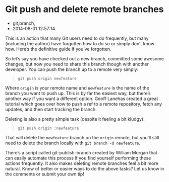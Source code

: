 # Git push and delete remote branches
- git,branch,
- 2014-08-01 12:57:14


This is an action that many Git users need to do frequently, but many (including the author) have forgotten how to do so or simply don’t know how. Here’s the definitive guide if you’ve forgotten.

So let’s say you have&nbsp;checked out a new branch, committed some awesome changes, but now you need to share this branch though with another developer. You can push the branch up to a remote very simply:
<blockquote><code>git push origin newfeature</code></blockquote>
Where&nbsp;<code>origin</code>&nbsp;is your remote name and&nbsp;<code>newfeature</code>&nbsp;is the name of the branch you want to push up. This is by far the easiest way, but there’s another way if you want a different option.&nbsp;Geoff Lanehas created a&nbsp;great tutorial&nbsp;which goes over how to push a ref to a remote repository, fetch any updates, and then start tracking the branch.

Deleting is also a pretty simple task (despite it feeling a bit kludgy):
<blockquote><code>git push origin :newfeature</code></blockquote>
That will delete the&nbsp;<code>newfeature</code>&nbsp;branch on the&nbsp;<code>origin</code>&nbsp;remote, but you’ll still need to delete the branch locally with&nbsp;<code>git branch -d newfeature</code>.

There’s a script called&nbsp;git-publish-branch&nbsp;created by&nbsp;William Morgan&nbsp;that can easily automate this process if you find yourself performing these actions frequently. It also makes deleting remote branches feel a bit more natural. Know of better or easier ways to do the above tasks? Let us know in the comments or&nbsp;submit your own tip!